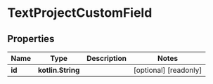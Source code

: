 
# TextProjectCustomField

## Properties
Name | Type | Description | Notes
------------ | ------------- | ------------- | -------------
**id** | **kotlin.String** |  |  [optional] [readonly]



